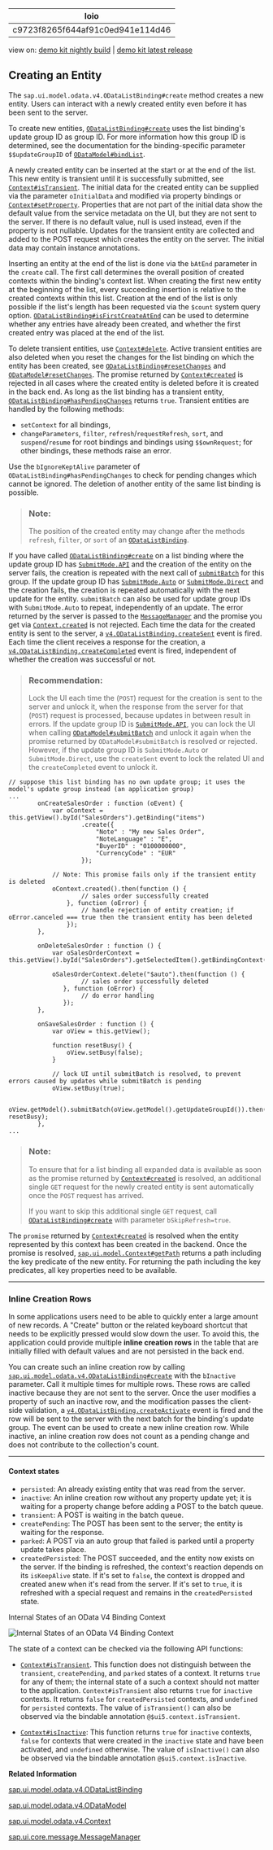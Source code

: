 <!-- loioc9723f8265f644af91c0ed941e114d46 -->

| loio |
| -----|
| c9723f8265f644af91c0ed941e114d46 |

<div id="loio">

view on: [demo kit nightly build](https://openui5nightly.hana.ondemand.com/topic/c9723f8265f644af91c0ed941e114d46) | [demo kit latest release](https://sdk.openui5.org/topic/c9723f8265f644af91c0ed941e114d46)</div>

## Creating an Entity

The `sap.ui.model.odata.v4.ODataListBinding#create` method creates a new entity. Users can interact with a newly created entity even before it has been sent to the server.

To create new entities, [`ODataListBinding#create`](https://sdk.openui5.org/api/sap.ui.model.odata.v4.ODataListBinding/methods/create) uses the list binding's update group ID as group ID. For more information how this group ID is determined, see the documentation for the binding-specific parameter `$$updateGroupID` of [`ODataModel#bindList`](https://sdk.openui5.org/api/sap.ui.model.odata.v4.ODataModel/methods/bindList).

A newly created entity can be inserted at the start or at the end of the list. This new entity is transient until it is successfully submitted, see [`Context#isTransient`](https://sdk.openui5.org/api/sap.ui.model.odata.v4.Context/methods/isTransient). The initial data for the created entity can be supplied via the parameter `oInitialData` and modified via property bindings or [`Context#setProperty`](https://sdk.openui5.org/api/sap.ui.model.odata.v4.Context/methods/setProperty). Properties that are not part of the initial data show the default value from the service metadata on the UI, but they are not sent to the server. If there is no default value, null is used instead, even if the property is not nullable. Updates for the transient entity are collected and added to the POST request which creates the entity on the server. The initial data may contain instance annotations.

Inserting an entity at the end of the list is done via the `bAtEnd` parameter in the `create` call. The first call determines the overall position of created contexts within the binding's context list. When creating the first new entity at the beginning of the list, every succeeding insertion is relative to the created contexts within this list. Creation at the end of the list is only possible if the list's length has been requested via the `$count` system query option. [`ODataListBinding#isFirstCreateAtEnd`](https://sdk.openui5.org/api/sap.ui.model.odata.v4.ODataListBinding/methods/isFirstCreateAtEnd) can be used to determine whether any entries have already been created, and whether the first created entry was placed at the end of the list.

To delete transient entities, use [`Context#delete`](https://sdk.openui5.org/api/sap.ui.model.odata.v4.Context/methods/delete). Active transient entities are also deleted when you reset the changes for the list binding on which the entity has been created, see [`ODataListBinding#resetChanges`](https://sdk.openui5.org/api/sap.ui.model.odata.v4.ODataListBinding/methods/resetChanges) and [`ODataModel#resetChanges`](https://sdk.openui5.org/api/sap.ui.model.odata.v4.ODataModel/methods/resetChanges). The promise returned by [`Context#created`](https://sdk.openui5.org/api/sap.ui.model.odata.v4.Context/methods/created) is rejected in all cases where the created entity is deleted before it is created in the back end. As long as the list binding has a transient entity, [`ODataListBinding#hasPendingChanges`](https://sdk.openui5.org/api/sap.ui.model.odata.v4.ODataListBinding/methods/hasPendingChanges) returns `true`. Transient entities are handled by the following methods:

-   `setContext` for all bindings,
-   `changeParameters`, `filter`, `refresh`/`requestRefresh`, `sort`, and `suspend`/`resume` for root bindings and bindings using `$$ownRequest`; for other bindings, these methods raise an error.

Use the `bIgnoreKeptAlive` parameter of `ODataListBinding#hasPendingChanges` to check for pending changes which cannot be ignored. The deletion of another entity of the same list binding is possible.

> ### Note:  
> The position of the created entity may change after the methods `refresh`, `filter`, or `sort` of an [`ODataListBinding`](https://sdk.openui5.org/api/sap.ui.model.odata.v4.ODataListBinding).

If you have called [`ODataListBinding#create`](https://sdk.openui5.org/api/sap.ui.model.odata.v4.ODataListBinding/methods/create) on a list binding where the update group ID has [`SubmitMode.API`](https://sdk.openui5.org/api/sap.ui.model.odata.v4.SubmitMode) and the creation of the entity on the server fails, the creation is repeated with the next call of [`submitBatch`](https://sdk.openui5.org/api/sap.ui.model.odata.v4.ODataModel/methods/submitBatch) for this group. If the update group ID has [`SubmitMode.Auto`](https://sdk.openui5.org/api/sap.ui.model.odata.v4.SubmitMode) or [`SubmitMode.Direct`](https://sdk.openui5.org/api/sap.ui.model.odata.v4.SubmitMode) and the creation fails, the creation is repeated automatically with the next update for the entity. `submitBatch` can also be used for update group IDs with `SubmitMode.Auto` to repeat, independently of an update. The error returned by the server is passed to the [`MessageManager`](https://sdk.openui5.org/api/sap.ui.core.message.MessageManager) and the promise you get via [`Context.created`](https://sdk.openui5.org/api/sap.ui.model.odata.v4.Context/methods/created) is not rejected. Each time the data for the created entity is sent to the server, a [`v4.ODataListBinding.createSent`](https://sdk.openui5.org/api/sap.ui.model.odata.v4.ODataListBinding/events/createSent) event is fired. Each time the client receives a response for the creation, a [`v4.ODataListBinding.createCompleted`](https://sdk.openui5.org/api/sap.ui.model.odata.v4.ODataListBinding/events/createCompleted) event is fired, independent of whether the creation was successful or not.

> ### Recommendation:  
> Lock the UI each time the \(`POST`\) request for the creation is sent to the server and unlock it, when the response from the server for that \(`POST`\) request is processed, because updates in between result in errors. If the update group ID is [`SubmitMode.API`](https://sdk.openui5.org/api/sap.ui.model.odata.v4.SubmitMode), you can lock the UI when calling [`ODataModel#submitBatch`](https://sdk.openui5.org/api/sap.ui.model.odata.v4.ODataModel/methods/submitBatch) and unlock it again when the promise returned by `ODataModel#submitBatch` is resolved or rejected. However, if the update group ID is `SubmitMode.Auto` or `SubmitMode.Direct`, use the `createSent` event to lock the related UI and the `createCompleted` event to unlock it.

```
// suppose this list binding has no own update group; it uses the model's update group instead (an application group)
...
        onCreateSalesOrder : function (oEvent) {
            var oContext = this.getView().byId("SalesOrders").getBinding("items")
                    .create({
                        "Note" : "My new Sales Order",
                        "NoteLanguage" : "E",
                        "BuyerID" : "0100000000",
                        "CurrencyCode" : "EUR"
                    });
 
            // Note: This promise fails only if the transient entity is deleted
            oContext.created().then(function () {
                    // sales order successfully created
                }, function (oError) {
                    // handle rejection of entity creation; if oError.canceled === true then the transient entity has been deleted 
                });
        },
 
        onDeleteSalesOrder : function () {
            var oSalesOrderContext = this.getView().byId("SalesOrders").getSelectedItem().getBindingContext();
 
            oSalesOrderContext.delete("$auto").then(function () {
                    // sales order successfully deleted
               }, function (oError) {
                    // do error handling
               });
        },
 
        onSaveSalesOrder : function () {
            var oView = this.getView();
 
            function resetBusy() {
                oView.setBusy(false);
            }
 
            // lock UI until submitBatch is resolved, to prevent errors caused by updates while submitBatch is pending
            oView.setBusy(true);
             
            oView.getModel().submitBatch(oView.getModel().getUpdateGroupId()).then(resetBusy, resetBusy);
        },
...
```

> ### Note:  
> To ensure that for a list binding all expanded data is available as soon as the promise returned by [`Context#created`](https://sdk.openui5.org/api/sap.ui.model.odata.v4.Context/methods/created) is resolved, an additional single `GET` request for the newly created entity is sent automatically once the `POST` request has arrived.
> 
> If you want to skip this additional single `GET` request, call [`ODataListBinding#create`](https://sdk.openui5.org/api/sap.ui.model.odata.v4.ODataListBinding/methods/create) with parameter `bSkipRefresh=true`.

The `promise` returned by [`Context#created`](https://sdk.openui5.org/api/sap.ui.model.odata.v4.Context/methods/created) is resolved when the entity represented by this context has been created in the backend. Once the promise is resolved, [`sap.ui.model.Context#getPath`](https://sdk.openui5.org/api/sap.ui.model.Context/methods/getPath) returns a path including the key predicate of the new entity. For returning the path including the key predicates, all key properties need to be available.

***

<a name="loioc9723f8265f644af91c0ed941e114d46__section_ICR"/>

### Inline Creation Rows

In some applications users need to be able to quickly enter a large amount of new records. A "Create" button or the related keyboard shortcut that needs to be explicitly pressed would slow down the user. To avoid this, the application could provide multiple **inline creation rows** in the table that are initially filled with default values and are not persisted in the back end.

You can create such an inline creation row by calling [`sap.ui.model.odata.v4.ODataListBinding#create`](https://sdk.openui5.org/api/sap.ui.model.odata.v4.ODataListBinding/methods/create) with the `bInactive` parameter. Call it multiple times for multiple rows. These rows are called inactive because they are not sent to the server. Once the user modifies a property of such an inactive row, and the modification passes the client-side validation, a [`v4.ODataListBinding.createActivate`](https://sdk.openui5.org/api/sap.ui.model.odata.v4.ODataListBinding%23events/createActivate) event is fired and the row will be sent to the server with the next batch for the binding's update group. The event can be used to create a new inline creation row. While inactive, an inline creation row does not count as a pending change and does not contribute to the collection's count.

***

#### Context states

-   `persisted`: An already existing entity that was read from the server.
-   `inactive`: An inline creation row without any property update yet; it is waiting for a property change before adding a POST to the batch queue.
-   `transient`: A POST is waiting in the batch queue.
-   `createPending`: The POST has been sent to the server; the entity is waiting for the response.
-   `parked`: A POST via an auto group that failed is parked until a property update takes place.
-   `createdPersisted`: The POST succeeded, and the entity now exists on the server. If the binding is refreshed, the context's reaction depends on its `isKeepAlive` state. If it's set to `false`, the context is dropped and created anew when it's read from the server. If it's set to `true`, it is refreshed with a special request and remains in the `createdPersisted` state.

   
  
<a name="loioc9723f8265f644af91c0ed941e114d46__fig_klh_5kw_4cb"/>Internal States of an OData V4 Binding Context

 ![](images/loiof359082361f445868c75940f778a8c2e_LowRes.png "Internal States of an OData V4 Binding Context") 

The state of a context can be checked via the following API functions:

-    [`Context#isTransient`](https://sdk.openui5.org/api/sap.ui.model.odata.v4.Context/methods/isTransient). This function does not distinguish between the `transient`, `createPending`, and `parked` states of a context. It returns `true` for any of them; the internal state of a such a context should not matter to the application. `Context#isTransient` also returns `true` for `inactive` contexts. It returns `false` for `createdPersisted` contexts, and `undefined` for `persisted` contexts. The value of `isTransient()` can also be observed via the bindable annotation `@$ui5.context.isTransient`.

-   [`Context#isInactive`](https://sdk.openui5.org/api/sap.ui.model.odata.v4.Context/methods/isInactive): This function returns `true` for `inactive` contexts, `false` for contexts that were created in the `inactive` state and have been activated, and `undefined` otherwise. The value of `isInactive()` can also be observed via the bindable annotation `@$ui5.context.isInactive`.

**Related Information**  


[sap.ui.model.odata.v4.ODataListBinding](https://sdk.openui5.org/api/sap.ui.model.odata.v4.ODataListBinding)

[sap.ui.model.odata.v4.ODataModel](https://sdk.openui5.org/api/sap.ui.model.odata.v4.ODataModel)

[sap.ui.model.odata.v4.Context](https://sdk.openui5.org/api/sap.ui.model.odata.v4.Context)

[sap.ui.core.message.MessageManager](https://sdk.openui5.org/api/sap.ui.core.message.MessageManager)

